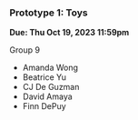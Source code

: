 ### Prototype 1: Toys
**Due: Thu Oct 19, 2023 11:59pm**

Group 9
- Amanda Wong
- Beatrice Yu
- CJ De Guzman
- David Amaya
- Finn DePuy